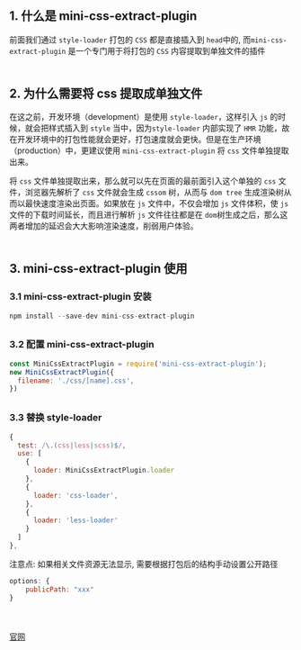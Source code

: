 ## 1. 什么是 mini-css-extract-plugin
前面我们通过 `style-loader` 打包的 `CSS` 都是直接插入到 `head`中的, 而`mini-css-extract-plugin` 是一个专门用于将打包的 `CSS` 内容提取到单独文件的插件
<div style="margin-bottom: 50px;"></div>

## 2. 为什么需要将 css 提取成单独文件
在这之前，开发环境（development）是使用 `style-loader`，这样引入 `js` 的时候，就会把样式插入到 `style` 当中，因为`style-loader` 内部实现了 `HMR` 功能，故在开发环境中的打包性能就会更好，打包速度就会更快。但是在生产环境（production）中，更建议使用 `mini-css-extract-plugin` 将 `css` 文件单独提取出来。

将 `css` 文件单独提取出来，那么就可以先在页面的最前面引入这个单独的 `css` 文件，浏览器先解析了 `css` 文件就会生成 `cssom` 树，从而与 `dom tree` 生成渲染树从而以最快速度渲染出页面。如果放在 `js` 文件中，不仅会增加 `js` 文件体积，使 `js` 文件的下载时间延长，而且进行解析 `js` 文件往往都是在 `dom`树生成之后，那么这两者增加的延迟会大大影响渲染速度，削弱用户体验。
<div style="margin-bottom: 50px;"></div>


## 3. mini-css-extract-plugin 使用
### 3.1 mini-css-extract-plugin 安装
```js
npm install --save-dev mini-css-extract-plugin
```
<div style="margin-bottom: 30px;"></div>

### 3.2 配置 mini-css-extract-plugin
```js
const MiniCssExtractPlugin = require('mini-css-extract-plugin');
new MiniCssExtractPlugin({
  filename: './css/[name].css',
})
```
<div style="margin-bottom: 30px;"></div>

### 3.3 替换 style-loader
```js
{
  test: /\.(css|less|scss)$/,
  use: [
    {
      loader: MiniCssExtractPlugin.loader
    },
    {
      loader: 'css-loader',
    },
    {
      loader: 'less-loader'
    }
  ]
},
```

注意点: 如果相关文件资源无法显示, 需要根据打包后的结构手动设置公开路径
```js
options: {
    publicPath: "xxx"
}
```
<div style="margin-bottom: 50px;"></div>


[官网](https://webpack.js.org/plugins/mini-css-extract-plugin/)